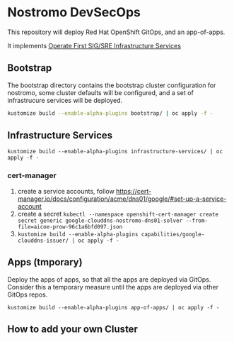 # Nostromo DevSecOps

This repository will deploy Red Hat OpenShift GitOps, and an app-of-apps.

It implements [Operate First SIG/SRE Infrastructure Services](https://github.com/operate-first/community/issues/251)

## Bootstrap

The bootstrap directory contains the bootstrap cluster configuration for nostromo, some cluster defaults will be configured, and a set of infrastrucure services will be deployed.

```bash
kustomize build --enable-alpha-plugins bootstrap/ | oc apply -f -
```

## Infrastructure Services

`kustomize build --enable-alpha-plugins infrastructure-services/ | oc apply -f -`

### cert-manager

1. create a service accounts, follow <https://cert-manager.io/docs/configuration/acme/dns01/google/#set-up-a-service-account>
2. create a secret `kubectl --namespace openshift-cert-manager create secret generic google-clouddns-nostromo-dns01-solver --from-file=aicoe-prow-96c1a6bfd097.json`
3. `kustomize build --enable-alpha-plugins capabilities/google-clouddns-issuer/ | oc apply -f -`

## Apps (tmporary)

Deploy the apps of apps, so that all the apps are deployed via GitOps. Consider this a temporary measure until the apps are deployed via other GitOps repos.

`kustomize build --enable-alpha-plugins app-of-apps/ | oc apply -f -`

## How to add your own Cluster
